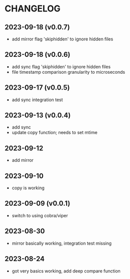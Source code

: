 # CHANGELOG

## 2023-09-18 (v0.0.7)

- add mirror flag 'skiphidden' to ignore hidden files

## 2023-09-18 (v0.0.6)

- add sync flag 'skiphidden' to ignore hidden files
- file timestamp comparison granularity to microseconds

## 2023-09-17 (v0.0.5)

- add sync integration test

## 2023-09-13 (v0.0.4)

- add sync
- update copy function; needs to set mtime

## 2023-09-12

- add mirror

## 2023-09-10

- copy is working

## 2023-09-09 (v0.0.1)

- switch to using cobra/viper

## 2023-08-30

- mirror basically working, integration test missing

## 2023-08-24

- got very basics working, add deep compare function
